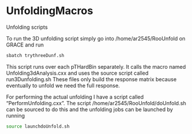 # UnfoldingMacros
Unfolding scripts 

To run the 3D unfolding script simply go into /home/ar2545/RooUnfold on GRACE and run 

```bash
sbatch trythreeDunf.sh
```

This script runs over each pTHardBin separately. It calls the macro named Unfolding3dAnalysis.cxx and uses the source script called run3Dunfolding.sh
These files only build the response matrix because eventually to unfold we need the full response.

For performing the actual unfolding I have a script called “PerformUnfolding.cxx”. The script /home/ar2545/RooUnfold/doUnfold.sh can be sourced to do this and the unfolding jobs can be launched by running 
```bash
source launchdoUnfold.sh
```

